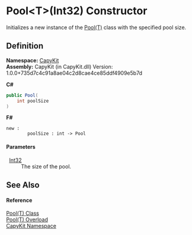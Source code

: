 # Pool&lt;T&gt;(Int32) Constructor


Initializes a new instance of the <a href="T_CapyKit_Pool_1.md">Pool(T)</a> class with the specified pool size.



## Definition
**Namespace:** <a href="N_CapyKit.md">CapyKit</a>  
**Assembly:** CapyKit (in CapyKit.dll) Version: 1.0.0+735d7c4c91a8ae04c2d8cae4ce85ddf4909e5b7d

**C#**
``` C#
public Pool(
	int poolSize
)
```
**F#**
``` F#
new : 
        poolSize : int -> Pool
```



#### Parameters
<dl><dt>  <a href="https://learn.microsoft.com/dotnet/api/system.int32" target="_blank" rel="noopener noreferrer">Int32</a></dt><dd>The size of the pool.</dd></dl>

## See Also


#### Reference
<a href="T_CapyKit_Pool_1.md">Pool(T) Class</a>  
<a href="Overload_CapyKit_Pool_1__ctor.md">Pool(T) Overload</a>  
<a href="N_CapyKit.md">CapyKit Namespace</a>  
